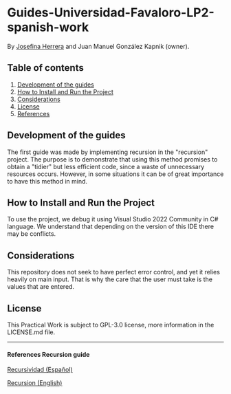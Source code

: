 # Guides-Universidad-Favaloro-LP2-spanish-work
By [Josefina Herrera](https://github.com/josefinaherrera98) and Juan Manuel González Kapnik (owner).

## Table of contents
1. [Development of the guides](#description)
2. [How to Install and Run the Project](#howto)
3. [Considerations](#considerations)
4. [License](#license)
5. [References](#references)

## Development of the guides <a name="description"></a>

The first guide was made by implementing recursion in the "recursion" project. The purpose is to demonstrate that using this method promises to obtain a "tidier" but less efficient code, since a waste of unnecessary resources occurs. However, in some situations it can be of great importance to have this method in mind.

## How to Install and Run the Project <a name="howto"></a>

To use the project, we debug it using Visual Studio 2022 Community in C# language. We understand that depending on the version of this IDE there may be conflicts.

## Considerations <a name="considerations"></a>

This repository does not seek to have perfect error control, and yet it relies heavily on main input. That is why the care that the user must take is the values that are entered.

## License <a name="license"></a>
This Practical Work is subject to GPL-3.0 license, more information in the LICENSE.md file.

---

#### References Recursion guide <a name="references"></a>
[Recursividad (Español)](https://www.tutorialesprogramacionya.com/csharpya/detalleconcepto.php?codigo=175#:~:text=La%20recursividad%20es%20un%20concepto,que%20el%20método%20es%20recursivo.)

[Recursion (English)](https://www.c-sharpcorner.com/UploadFile/955025/C-Sharp-interview-questions-part4what-is-a-recursive-function-in/)
